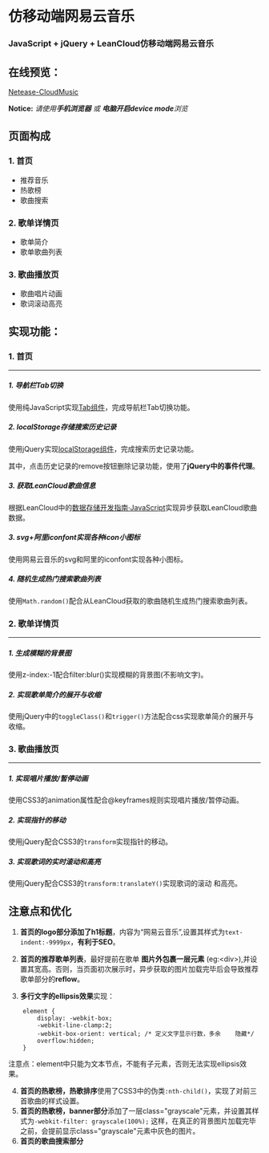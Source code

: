 # 仿移动端网易云音乐

### JavaScript + jQuery + LeanCloud仿移动端网易云音乐

## 在线预览：
[Netease-CloudMusic](http://zhouqichao.com/netease-cloudmusic/dist/index.html)

**Notice:** _请使用**手机浏览器** 或 **电脑开启device mode**浏览_

## 页面构成

### 1. 首页
+ 推荐音乐
+ 热歌榜
+ 歌曲搜索

### 2. 歌单详情页
+ 歌单简介
+ 歌单歌曲列表

### 3. 歌曲播放页
+ 歌曲唱片动画
+ 歌词滚动高亮

## 实现功能：

### 1. 首页
---
##### 1. 导航栏Tab切换


使用纯JavaScript实现[Tab组件](https://github.com/Zhouqchao/netease-cloudmusic/blob/master/src/js/tabComponent.js)，完成导航栏Tab切换功能。



##### 2. localStorage存储搜索历史记录

使用jQuery实现[localStorage组件](https://github.com/Zhouqchao/netease-cloudmusic/blob/master/src/js/getLocalStorage.js)，完成搜索历史记录功能。

其中，点击历史记录的remove按钮删除记录功能，使用了**jQuery中的事件代理**。

##### 3. 获取LeanCloud歌曲信息

根据LeanCloud中的[数据存储开发指南·JavaScript](https://leancloud.cn/docs/leanstorage_guide-js.html)实现异步获取LeanCloud歌曲数据。

##### 3. svg+阿里iconfont实现各种icon小图标
使用网易云音乐的svg和阿里的iconfont实现各种小图标。
##### 4. 随机生成热门搜索歌曲列表

使用`Math.random()`配合从LeanCloud获取的歌曲随机生成热门搜索歌曲列表。

### 2. 歌单详情页
---
##### 1. 生成模糊的背景图
使用z-index:-1配合filter:blur()实现模糊的背景图(不影响文字)。

##### 2. 实现歌单简介的展开与收缩
使用jQuery中的`toggleClass()`和`trigger()`方法配合css实现歌单简介的展开与收缩。

### 3. 歌曲播放页
---
##### 1. 实现唱片播放/暂停动画
使用CSS3的animation属性配合@keyframes规则实现唱片播放/暂停动画。
##### 2. 实现指针的移动
使用jQuery配合CSS3的`transform`实现指针的移动。

##### 3. 实现歌词的实时滚动和高亮
使用jQuery配合CSS3的`transform:translateY()`实现歌词的滚动
和高亮。


## 注意点和优化
1. **首页的logo部分添加了h1标题**，内容为“网易云音乐”,设置其样式为`text-indent:-9999px`，**有利于SEO**。

2. **首页的推荐歌单列表**，最好提前在歌单 **图片外包裹一层元素** (eg:&lt;div&gt;),并设置其宽高。否则，当页面初次展示时，异步获取的图片加载完毕后会导致推荐歌单部分的**reflow**。

3. **多行文字的ellipsis效果**实现：
```
	element {
		display: -webkit-box;
		-webkit-line-clamp:2;
		-webkit-box-orient: vertical; /* 定义文字显示行数，多余	隐藏*/
		overflow:hidden;
	}
```
注意点：element中只能为文本节点，不能有子元素，否则无法实现ellipsis效果。

4. **首页的热歌榜，热歌排序**使用了CSS3中的伪类`:nth-child()`，实现了对前三首歌曲的样式设置。
5. **首页的热歌榜，banner部分**添加了一层class="grayscale"元素，并设置其样式为`-webkit-filter: grayscale(100%);` 这样，在真正的背景图片加载完毕之前，会提前显示class="grayscale"元素中灰色的图片。
6. **首页的歌曲搜索部分**